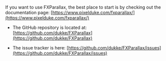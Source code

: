 If you want to use FXParallax, the best place to start is by checking out the documentation page: [https://www.pixelduke.com/fxparallax/](https://www.pixelduke.com/fxparallax/)

- The GitHub repository is located at: [https://github.com/dukke/FXParallax](https://github.com/dukke/FXParallax)  

- The issue tracker is here: [https://github.com/dukke/FXParallax/issues](https://github.com/dukke/FXParallax/issues)